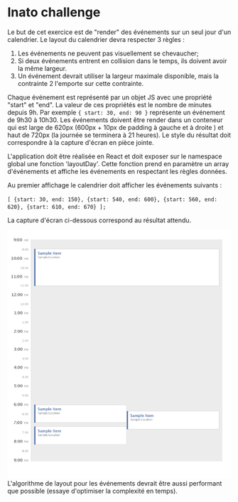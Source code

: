 # Inato challenge
Le but de cet exercice est de "render" des événements sur un seul jour d'un calendrier.
Le layout du calendrier devra respecter 3 règles :

1. Les événements ne peuvent pas visuellement se chevaucher;
2. Si deux événements entrent en collision dans le temps, ils doivent avoir la même largeur.
3. Un événement devrait utiliser la largeur maximale disponible, mais la contrainte 2 l'emporte sur cette contrainte.

Chaque événement est représenté par un objet JS avec une propriété "start" et "end". La valeur de ces propriétés est le nombre de minutes depuis 9h.
Par exemple `{ start: 30, end: 90 }` représente un événement de 9h30 à 10h30. 
Les événements doivent être render dans un conteneur qui est large de 620px (600px + 10px de padding à gauche et à droite ) et haut de 720px (la journée se terminera à 21 heures).
Le style du résultat doit correspondre à la capture d'écran en pièce jointe.

L'application doit être réalisée en React et doit exposer sur le namespace global une fonction 'layoutDay'. Cette fonction prend en paramètre un array d'événements et affiche les événements en respectant les règles données.

Au premier affichage le calendrier doit afficher les événements suivants : 

`[ {start: 30, end: 150}, {start: 540, end: 600}, {start: 560, end: 620}, {start: 610, end: 670} ];`

La capture d'écran ci-dessous correspond au résultat attendu.

![Expected result](expected.png)
L'algorithme de layout pour les événements devrait être aussi performant que possible (essaye d'optimiser la complexité en temps).
